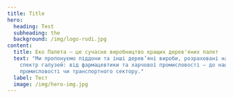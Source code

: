 ```yaml
---
title: Title
hero:
  heading: Test
  subheading: the
  background: /img/logo-rudi.jpg
content:
  title: Еко Палета — це сучасне виробництво кращих дерев'яних палет
  text: "Ми пропонуємо піддони та інші дерев’яні вироби, розраховані на широкий
    спектр галузей: від фармацевтики та харчової промисловості — до нафтогазової
    промисловості чи транспортного сектору."
  label: Тест
  image: /img/hero-img.jpg
---
```

